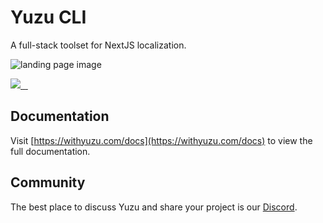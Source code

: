 # Yuzu CLI

A full-stack toolset for NextJS localization.

![landing page image](https://www.withyuzu.com/images/landing-page.png)

<p>
  <a aria-label="Yuzu logo" href="https://withyuzu.com">
    <img src="https://img.shields.io/badge/Radish_Workshop-000000?style=for-the-badge">
  </a>
  <a aria-label="NPM version" href="https://www.npmjs.com/package/withyuzu">
    <img alt="" src="https://img.shields.io/npm/v/withyuzu.svg?style=for-the-badge&labelColor=000000">
  </a>
  <a aria-label="License" href="https://github.com/radishworkshop/yuzu/blob/main/LICENSE.md">
    <img alt="" src="https://img.shields.io/npm/l/withyuzu.svg?style=for-the-badge&labelColor=000000">
  </a>
  <a aria-label="Join the community on Discord" href="https://withyuzu.com/discord">
    <img alt="" src="https://img.shields.io/badge/Join%20the%20community-blueviolet.svg?style=for-the-badge">
  </a>
</p>

## Documentation

Visit [https://withyuzu.com/docs](https://withyuzu.com/docs) to view the full documentation.

## Community

The best place to discuss Yuzu and share your project is our [Discord](https://www.withyuzu.com/discord). 
